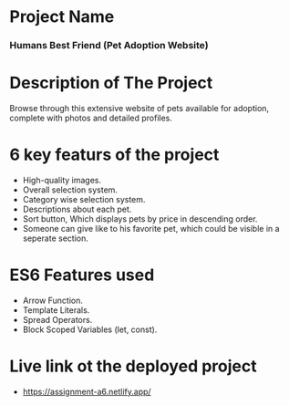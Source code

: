 # Project Name
### Humans Best Friend (Pet Adoption Website)
# Description of The Project
Browse through this extensive website of pets available for adoption, complete with photos and detailed profiles.
# 6 key featurs of the project
- High-quality images.
- Overall selection system.
- Category wise selection system.
- Descriptions about each pet.
- Sort button, Which displays pets by price in descending order.
- Someone can give like to his favorite pet, which could be visible in a seperate section.
# ES6 Features used
- Arrow Function.
- Template Literals.
- Spread Operators.
- Block Scoped Variables (let, const).
# Live link ot the deployed project
- https://assignment-a6.netlify.app/
